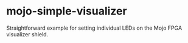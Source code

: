 mojo-simple-visualizer
======================

Straightforward example for setting individual LEDs on the Mojo FPGA visualizer shield.
